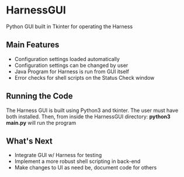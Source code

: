 # HarnessGUI
Python GUI built in Tkinter for operating the Harness

## Main Features
- Configuration settings loaded automatically
- Configuration settings can be changed by user
- Java Program for Harness is run from GUI itself
- Error checks for shell scripts on the Status Check window

## Running the Code
The Harness GUI is built using Python3 and tkinter. The user must have both installed. Then, from inside the HarnessGUI directory: 
**python3 main.py** will run the program

## What's Next
- Integrate GUI w/ Harness for testing
- Implement a more robust shell scripting in back-end
- Make changes to UI as need be, document code for others
